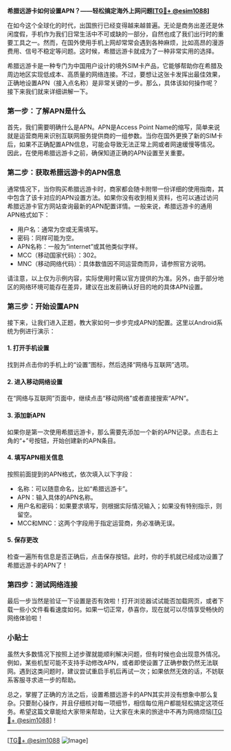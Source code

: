 **希腊远游卡如何设置APN？——轻松搞定海外上网问题[[TG💪+ @esim1088](https://t.me/s/esim1088)]**

在如今这个全球化的时代，出国旅行已经变得越来越普遍。无论是商务出差还是休闲度假，手机作为我们日常生活中不可或缺的一部分，自然也成了我们出行时的重要工具之一。然而，在国外使用手机上网却常常会遇到各种麻烦，比如高昂的漫游费用、信号不稳定等问题。这时候，希腊远游卡就成为了一种非常实用的选择。

希腊远游卡是一种专门为中国用户设计的境外SIM卡产品，它能够帮助你在希腊及周边地区实现低成本、高质量的网络连接。不过，要想让这张卡发挥出最佳效果，正确地设置APN（接入点名称）是非常关键的一步。那么，具体该如何操作呢？接下来我们就来详细讲解一下。

### 第一步：了解APN是什么

首先，我们需要明确什么是APN。APN是Access Point Name的缩写，简单来说就是运营商用来识别互联网服务提供商的一组参数。当你在国外更换了新的SIM卡后，如果不正确配置APN信息，可能会导致无法正常上网或者网速缓慢等情况。因此，在使用希腊远游卡之前，确保知道正确的APN设置至关重要。

### 第二步：获取希腊远游卡的APN信息

通常情况下，当你购买希腊远游卡时，商家都会随卡附带一份详细的使用指南，其中包含了该卡对应的APN设置方法。如果你没有收到相关资料，也可以通过访问希腊远游卡官方网站查询最新的APN配置详情。一般来说，希腊远游卡的通用APN格式如下：

- 用户名：通常为空或无需填写。
- 密码：同样可能为空。
- APN名称：一般为“internet”或其他类似字样。
- MCC（移动国家代码）：302。
- MNC（移动网络代码）：具体数值因不同运营商而异，请参照官方说明。

请注意，以上仅为示例内容，实际使用时需以官方提供的为准。另外，由于部分地区的网络环境可能存在差异，建议在出发前确认好目的地的具体APN设置。

### 第三步：开始设置APN

接下来，让我们进入正题，教大家如何一步步完成APN的配置。这里以Android系统为例进行演示：

#### 1. 打开手机设置
找到并点击你的手机上的“设置”图标，然后选择“网络与互联网”选项。

#### 2. 进入移动网络设置
在“网络与互联网”页面中，继续点击“移动网络”或者直接搜索“APN”。

#### 3. 添加新APN
如果你是第一次使用希腊远游卡，那么需要先添加一个新的APN记录。点击右上角的“+”号按钮，开始创建新的APN条目。

#### 4. 填写APN相关信息
按照前面提到的APN格式，依次填入以下字段：
- 名称：可以随意命名，比如“希腊远游卡”。
- APN：输入具体的APN名称。
- 用户名和密码：如果要求填写，则根据实际情况输入；如果没有特别指示，则留空。
- MCC和MNC：这两个字段用于指定运营商，务必准确无误。

#### 5. 保存更改
检查一遍所有信息是否正确后，点击保存按钮。此时，你的手机就已经成功设置了希腊远游卡的APN了！

### 第四步：测试网络连接
最后一步当然是验证一下设置是否有效啦！打开浏览器试试能否加载网页，或者下载一些小文件看看速度如何。如果一切正常，恭喜你，现在就可以尽情享受畅快的网络体验啦！

### 小贴士

虽然大多数情况下按照上述步骤就能顺利解决问题，但有时候也会出现意外情况。例如，某些机型可能不支持手动修改APN，或者即使设置了正确参数仍然无法联网。遇到这类问题时，建议尝试重启手机后再试一次；如果依然无效的话，不妨联系客服寻求进一步的帮助。

总之，掌握了正确的方法之后，设置希腊远游卡的APN其实并没有想象中那么复杂。只要耐心操作，并且仔细核对每一项细节，相信每位用户都能轻松搞定这项任务。希望这篇文章能给大家带来帮助，让大家在未来的旅途中不再为网络烦恼[[TG💪+ @esim1088](https://t.me/s/esim1088)]！

---

[[TG💪+ @esim1088](https://t.me/s/esim1088) ![Image](https://i.postimg.cc/4NQfJmqS/Snipaste-2025-05-13-00-14-12.png)]